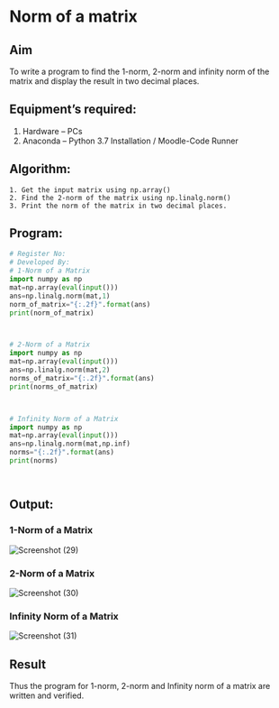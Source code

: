 # Norm of a matrix
## Aim
To write a program to find the 1-norm, 2-norm and infinity norm of the matrix and display the result in two decimal places.
## Equipment’s required:
1.	Hardware – PCs
2.	Anaconda – Python 3.7 Installation / Moodle-Code Runner
## Algorithm:
	1. Get the input matrix using np.array()   
    2. Find the 2-norm of the matrix using np.linalg.norm()
	3. Print the norm of the matrix in two decimal places.
## Program:
```Python
# Register No:
# Developed By:
# 1-Norm of a Matrix
import numpy as np
mat=np.array(eval(input()))
ans=np.linalg.norm(mat,1)
norm_of_matrix="{:.2f}".format(ans)
print(norm_of_matrix)



# 2-Norm of a Matrix
import numpy as np
mat=np.array(eval(input()))
ans=np.linalg.norm(mat,2)
norms_of_matrix="{:.2f}".format(ans)
print(norms_of_matrix)



# Infinity Norm of a Matrix
import numpy as np
mat=np.array(eval(input()))
ans=np.linalg.norm(mat,np.inf)
norms="{:.2f}".format(ans)
print(norms)




```
## Output:
### 1-Norm of a Matrix
![Screenshot (29)](https://github.com/user-attachments/assets/dd4caa89-c6e4-4a47-9260-615464b0f8cc)


### 2-Norm of a Matrix

![Screenshot (30)](https://github.com/user-attachments/assets/0721cb01-bf86-4c28-a4ce-80479d5baa9a)

### Infinity Norm of a Matrix

![Screenshot (31)](https://github.com/user-attachments/assets/651c5377-30bd-4c0f-8388-2c8ba9d16246)


## Result
Thus the program for 1-norm, 2-norm and Infinity norm of a matrix are written and verified.
